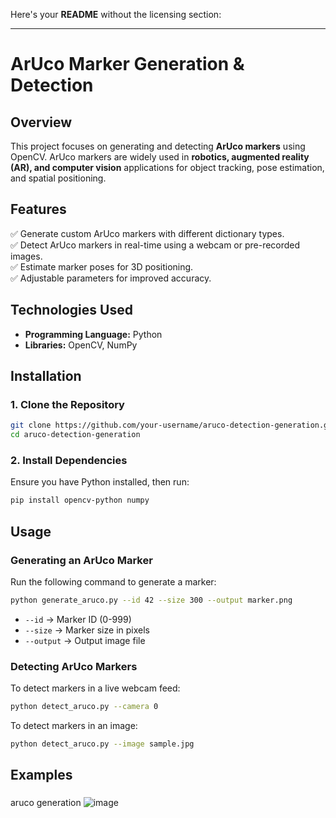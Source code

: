 Here's your **README** without the licensing section:  

---

# **ArUco Marker Generation & Detection**  

## **Overview**  
This project focuses on generating and detecting **ArUco markers** using OpenCV. ArUco markers are widely used in **robotics, augmented reality (AR), and computer vision** applications for object tracking, pose estimation, and spatial positioning.  

## **Features**  
✅ Generate custom ArUco markers with different dictionary types.  
✅ Detect ArUco markers in real-time using a webcam or pre-recorded images.  
✅ Estimate marker poses for 3D positioning.  
✅ Adjustable parameters for improved accuracy.  

## **Technologies Used**  
- **Programming Language:** Python  
- **Libraries:** OpenCV, NumPy  

## **Installation**  
### **1. Clone the Repository**  
```bash
git clone https://github.com/your-username/aruco-detection-generation.git
cd aruco-detection-generation
```
### **2. Install Dependencies**  
Ensure you have Python installed, then run:  
```bash
pip install opencv-python numpy
```

## **Usage**  
### **Generating an ArUco Marker**  
Run the following command to generate a marker:  
```bash
python generate_aruco.py --id 42 --size 300 --output marker.png
```
- `--id` → Marker ID (0-999)  
- `--size` → Marker size in pixels  
- `--output` → Output image file  

### **Detecting ArUco Markers**  
To detect markers in a live webcam feed:  
```bash
python detect_aruco.py --camera 0
```
To detect markers in an image:  
```bash
python detect_aruco.py --image sample.jpg
```

## **Examples**  
###
aruco generation
![image](https://github.com/user-attachments/assets/c69051df-7c05-4d00-a578-0e81ba291b2f)



